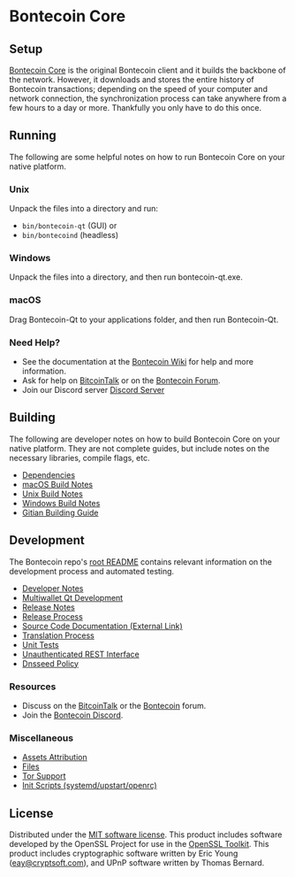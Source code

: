 Bontecoin Core
=============

Setup
---------------------
[Bontecoin Core](http://bontecoin.com/wallet) is the original Bontecoin client and it builds the backbone of the network. However, it downloads and stores the entire history of Bontecoin transactions; depending on the speed of your computer and network connection, the synchronization process can take anywhere from a few hours to a day or more. Thankfully you only have to do this once.

Running
---------------------
The following are some helpful notes on how to run Bontecoin Core on your native platform.

### Unix

Unpack the files into a directory and run:

- `bin/bontecoin-qt` (GUI) or
- `bin/bontecoind` (headless)

### Windows

Unpack the files into a directory, and then run bontecoin-qt.exe.

### macOS

Drag Bontecoin-Qt to your applications folder, and then run Bontecoin-Qt.

### Need Help?

* See the documentation at the [Bontecoin Wiki](https://https://github.com/bontecoin/BONTE/wiki)
for help and more information.
* Ask for help on [BitcoinTalk](https://bitcointalk.org/index.php?topic=1262920.0) or on the [Bontecoin Forum](http://forum.bontecoin.com/).
* Join our Discord server [Discord Server](https://discord.bontecoin.com)

Building
---------------------
The following are developer notes on how to build Bontecoin Core on your native platform. They are not complete guides, but include notes on the necessary libraries, compile flags, etc.

- [Dependencies](dependencies.md)
- [macOS Build Notes](build-osx.md)
- [Unix Build Notes](build-unix.md)
- [Windows Build Notes](build-windows.md)
- [Gitian Building Guide](gitian-building.md)

Development
---------------------
The Bontecoin repo's [root README](/README.md) contains relevant information on the development process and automated testing.

- [Developer Notes](developer-notes.md)
- [Multiwallet Qt Development](multiwallet-qt.md)
- [Release Notes](release-notes.md)
- [Release Process](release-process.md)
- [Source Code Documentation (External Link)](https://www.fuzzbawls.pw/bontecoin/doxygen/)
- [Translation Process](translation_process.md)
- [Unit Tests](unit-tests.md)
- [Unauthenticated REST Interface](REST-interface.md)
- [Dnsseed Policy](dnsseed-policy.md)

### Resources
* Discuss on the [BitcoinTalk](https://bitcointalk.org/index.php?topic=1262920.0) or the [Bontecoin](http://forum.bontecoin.com/) forum.
* Join the [Bontecoin Discord](https://discord.bontecoin.com).

### Miscellaneous
- [Assets Attribution](assets-attribution.md)
- [Files](files.md)
- [Tor Support](tor.md)
- [Init Scripts (systemd/upstart/openrc)](init.md)

License
---------------------
Distributed under the [MIT software license](/COPYING).
This product includes software developed by the OpenSSL Project for use in the [OpenSSL Toolkit](https://www.openssl.org/). This product includes
cryptographic software written by Eric Young ([eay@cryptsoft.com](mailto:eay@cryptsoft.com)), and UPnP software written by Thomas Bernard.
